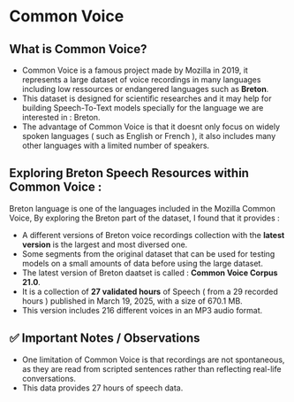 # Common Voice
## What is Common Voice?
* Common Voice is a famous project made by Mozilla in 2019, it represents a 
large dataset of voice recordings in many languages including low
ressources or endangered languages such as **Breton**.
* This dataset is designed for scientific researches and it may help
for building Speech-To-Text models specially for the language we are
interested in : Breton.
* The advantage of Common Voice is that it doesnt only focus on widely
spoken languages ( such as English or French ), it also includes many
other languages with a limited number of speakers.
## Exploring Breton Speech Resources within Common Voice :
Breton language is one of the languages included in the Mozilla Common Voice, By exploring the Breton part of the dataset, I found that it provides :
* A different versions of Breton voice recordings collection with
the **latest version** is the largest and most diversed one.
* Some segments from the original dataset that can be used for
testing models on a small amounts of data before using the large
dataset.
* The latest version of Breton daatset is called : **Common Voice Corpus 21.0**.
* It is a collection of **27 validated hours** of Speech ( from a 29
recorded hours ) published in March 19, 2025, with a size of 
670.1 MB.
* This version includes 216 different voices in an MP3 audio format.
## ✅ Important Notes / Observations
* One limitation of Common Voice is that recordings are not spontaneous, as they are read from scripted sentences rather than reflecting real-life conversations.
* This data provides 27 hours of speech data.

